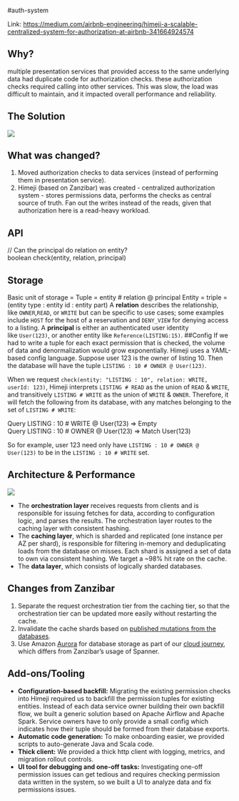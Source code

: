 #auth-system


Link: https://medium.com/airbnb-engineering/himeji-a-scalable-centralized-system-for-authorization-at-airbnb-341664924574

## Why?
multiple presentation services that provided access to the same underlying data had duplicate code for authorization checks.
these authorization checks required calling into other services. This was slow, the load was difficult to maintain, and it impacted overall performance and reliability.
## The Solution

![](https://miro.medium.com/v2/resize:fit:1094/0*vLMmJuKbeDge1N5T)

## What was changed?
1. Moved authorization checks to data services (instead of performing them in presentation service).
2. Himeji (based on Zanzibar) was created - centralized authorization system - stores permissions data, performs the checks as central source of truth. Fan out the writes instead of the reads, given that authorization here is a read-heavy workload.

## API
// Can the principal do relation on entity?  
boolean check(entity, relation, principal)

## Storage
Basic unit of storage = Tuple = entity # relation @ principal
Entity = triple = (entity type : entity id : entity part) 
A **relation** describes the relationship, like `OWNER`,`READ`, or `WRITE` but can be specific to use cases; some examples include `HOST` for the host of a reservation and `DENY_VIEW` for denying access to a listing.
A **principal** is either an authenticated user identity like `User(123)`, or another entity like `Reference(LISTING:15)`.
##Config
If we had to write a tuple for each exact permission that is checked, the volume of data and denormalization would grow exponentially.
Himeji uses a YAML-based config language.
Suppose user 123 is the owner of listing 10. Then the database will have the tuple `LISTING : 10 # OWNER @ User(123)`.

When we request `check(entity: "LISTING : 10", relation: WRITE, userId: 123)`, Himeji interprets `LISTING # READ` as the union of `READ` & `WRITE`, and transitively `LISTING # WRITE` as the union of `WRITE` & `OWNER`. Therefore, it will fetch the following from its database, with any matches belonging to the set of `LISTING # WRITE`:

Query LISTING : 10 # WRITE @ User(123) => Empty  
Query LISTING : 10 # OWNER @ User(123) => Match User(123)

So for example, user 123 need only have `LISTING : 10 # OWNER @ User(123)` to be in the `LISTING : 10 # WRITE` set.

## Architecture & Performance

![](https://miro.medium.com/v2/resize:fit:2000/0*Mu6CzNQKbugA7iZu)


- The **orchestration layer** receives requests from clients and is responsible for issuing fetches for data, according to configuration logic, and parses the results. The orchestration layer routes to the caching layer with consistent hashing.
- The **caching layer**, which is sharded and replicated (one instance per AZ per shard), is responsible for filtering in-memory and deduplicating loads from the database on misses. Each shard is assigned a set of data to own via consistent hashing. We target a ~98% hit rate on the cache.
- The **data layer**, which consists of logically sharded databases.

## Changes from Zanzibar
1. Separate the request orchestration tier from the caching tier, so that the orchestration tier can be updated more easily without restarting the cache.
2. Invalidate the cache shards based on [published mutations from the databases](https://medium.com/airbnb-engineering/capturing-data-evolution-in-a-service-oriented-architecture-72f7c643ee6f).
3. Use Amazon [Aurora](https://aws.amazon.com/rds/aurora/?aurora-whats-new.sort-by=item.additionalFields.postDateTime&aurora-whats-new.sort-order=desc) for database storage as part of our [cloud journey](https://medium.com/airbnb-engineering/our-journey-towards-cloud-efficiency-9c02ba04ade8), which differs from Zanzibar’s usage of Spanner.

## Add-ons/Tooling

- **Configuration-based backfill:** Migrating the existing permission checks into Himeji required us to backfill the permission tuples for existing entities. Instead of each data service owner building their own backfill flow, we built a generic solution based on Apache Airflow and Apache Spark. Service owners have to only provide a small config which indicates how their tuple should be formed from their database exports.
- **Automatic code generation:** To make onboarding easier, we provided scripts to auto-generate Java and Scala code.
- **Thick client:** We provided a thick http client with logging, metrics, and migration rollout controls.
- **UI tool for debugging and one-off tasks:** Investigating one-off permission issues can get tedious and requires checking permission data written in the system, so we built a UI to analyze data and fix permissions issues.